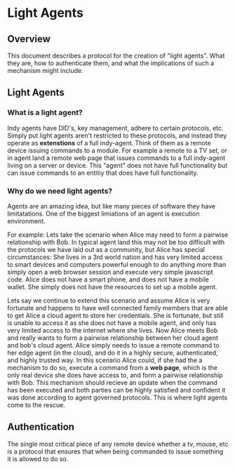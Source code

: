 # Light Agents

## Overview

This document describes a protocol for the creation of "light agents". What they are, how to authenticate them, and what the implications of such a mechanism might include.

## Light Agents

### What is a light agent?

Indy agents have DID's, key management, adhere to certain protocols, etc. Simply put light agents aren't restricted to these protocols, and instead they operate as **extenstions** of a full indy-agent. Think of them as a remote device issuing commands to a module. For example a remote to a TV set, or in agent land a remote web page that issues commands to a full indy-agent living on a server or device. This "agent" does not have full functionality but can issue commands to an entitiy that does have full functionality.

### Why do we need light agents?

Agents are an amazing idea, but like many pieces of software they have limitatations. One of the biggest limiations of an agent is execution environment. 

For example: Lets take the scenario when Alice may need to form a pairwise relationship with Bob. In typical agent land this may not be too difficult with the protocols we have laid out as a community, but Alice has special circumstances: She lives in a 3rd world nation and has very limited access to smart devices and computers powerful enough to do anything more than simply open a web browser session and execute very simple javascript code. Alice does not have a smart phone, and does not have a mobile wallet. She simply does not have the resources to set up a mobile agent. 

Lets say we continue to extend this scenario and assume Alice is very fortunate and happens to have well connected family members that are able to get Alice a cloud agent to store her credentials. She is fortunate, but still is unable to access it as she does not have a mobile agent, and only has very limited access to the internet where she lives. Now Alice meets Bob and really wants to form a pairwise relationship between her cloud agent and bob's cloud agent. Alice simply needs to issue a remote command to her edge agent (in the cloud), and do it in a highly secure, authenticated, and highly trusted way. In this scenario Alice could, if she had the a mechanism to do so, execute a command from a **web page**, which is the only real device she does have access to, and form a pairwise relationship with Bob. This mechanism should recieve an update when the command has been executed and both parties can be highly satisfied and confident it was done according to agent governed protocols. This is where light agents come to the rescue.

## Authentication

The single most critical piece of any remote device whether a tv, mouse, etc is a protocol that ensures that when being commanded to issue something it is allowed to do so. 